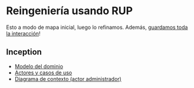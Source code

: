 # Reingeniería usando RUP

Esto a modo de mapa inicial, luego lo refinamos. Además, [guardamos toda la interacción](conversation-log.md)!

## Inception

- [Modelo del dominio](/01-Inception/modelo-dominio/modelo-dominio.md)
- [Actores y casos de uso](/01-Inception/actores-casos-uso/actores-casos-uso.md)
- [Diagrama de contexto (actor administrador)](/01-Inception/diagrama-contexto/diagrama-contexto-administrador.md)